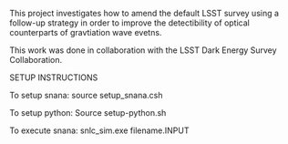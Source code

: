 This project investigates how to amend the default LSST survey using a follow-up strategy in order to improve the detectibility of optical counterparts of gravtiation wave evetns. 

This work was done in collaboration with the LSST Dark Energy Survey Collaboration.



SETUP INSTRUCTIONS

To setup snana:
source setup_snana.csh

To setup python:
Source setup-python.sh

To execute snana: 
snlc_sim.exe filename.INPUT
